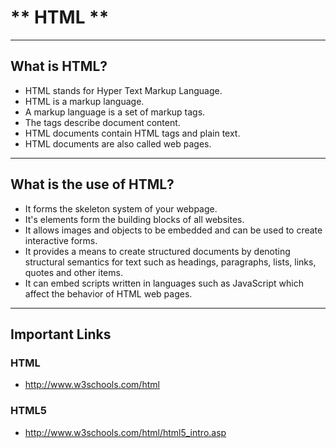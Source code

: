 
# ** HTML **

----

## What is HTML? 

- HTML stands for Hyper Text Markup Language.
- HTML is a markup language.
- A markup language is a set of markup tags.
- The tags describe document content.
- HTML documents contain HTML tags and plain text.
- HTML documents are also called web pages.

----

## What is the use of HTML?

-  It forms the skeleton system of your webpage.
-  It's elements form the building blocks of all websites.
-  It allows images and objects to be embedded and can be used to create interactive forms. 
- It provides a means to create structured documents by denoting structural semantics for text such as headings, paragraphs, lists, links, quotes and other items. 
- It can embed scripts written in languages such as JavaScript which affect the behavior of HTML web pages.

---

## Important Links

### HTML 
-  http://www.w3schools.com/html

### HTML5
-  http://www.w3schools.com/html/html5_intro.asp